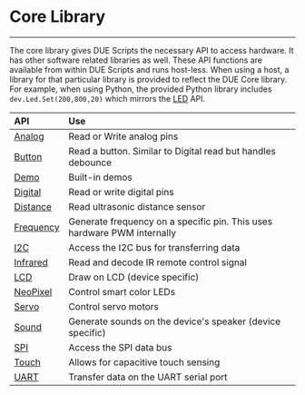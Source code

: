 # Core Library

---

The core library gives DUE Scripts the necessary API to access hardware. It has other software related libraries as well. These API functions are available from within DUE Scripts and runs host-less. When using a host, a library for that particular library is provided to reflect the DUE Core library. For example, when using Python, the provided Python library includes `dev.Led.Set(200,800,20)` which mirrors the [LED](led.md) API.

| API       | Use          |
| :--- |:---|
| [Analog](analog.md) | Read or Write analog pins |
| [Button](button.md) | Read a button. Similar to Digital read but handles debounce |
| [Demo](demo.md) | Built-in demos |
| [Digital](digital.md) | Read or write digital pins |
| [Distance](distance.md) | Read ultrasonic distance sensor |
| [Frequency](frequency.md) | Generate frequency on a specific pin. This uses hardware PWM internally|
| [I2C](i2c.md) | Access the I2C bus for transferring data |
| [Infrared](infrared.md) | Read and decode IR remote control signal |
| [LCD](lcd.md) | Draw on LCD (device specific) |
| [NeoPixel](neopixel.md) | Control smart color LEDs |
| [Servo](servo.md) | Control servo motors |
| [Sound](sound.md) | Generate sounds on the device's speaker (device specific) |
| [SPI](spi.md) | Access the SPI data bus |
| [Touch](touch.md) | Allows for capacitive touch sensing |
| [UART](uart.md) | Transfer data on the UART serial port |


